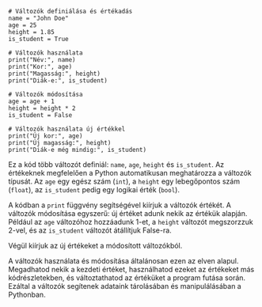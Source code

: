 ```
# Változók definiálása és értékadás
name = "John Doe"
age = 25
height = 1.85
is_student = True

# Változók használata
print("Név:", name)
print("Kor:", age)
print("Magasság:", height)
print("Diák-e:", is_student)

# Változók módosítása
age = age + 1
height = height * 2
is_student = False

# Változók használata új értékkel
print("Új kor:", age)
print("Új magasság:", height)
print("Diák-e még mindig:", is_student)

```

Ez a kód több változót definiál: `name`, `age`, `height` és `is_student`. 
Az értékeknek megfelelően a Python automatikusan meghatározza a változók típusát. 
Az `age` egy egész szám (`int`), a `height` egy lebegőpontos szám (`float`), az `is_student` pedig egy logikai érték (`bool`).

A kódban a `print` függvény segítségével kiírjuk a változók értékét. 
A változók módosítása egyszerű: új értéket adunk nekik az értékük alapján. 
Például az `age` változóhoz hozzáadunk 1-et, a `height` változót megszorzzuk 2-vel, és az `is_student` változót átállítjuk False-ra.

Végül kiírjuk az új értékeket a módosított változókból.

A változók használata és módosítása általánosan ezen az elven alapul. 
Megadhatod nekik a kezdeti értéket, használhatod ezeket az értékeket más kódrészletekben, és változtathatod az értéküket a program futása során. 
Ezáltal a változók segítenek adataink tárolásában és manipulálásában a Pythonban.
